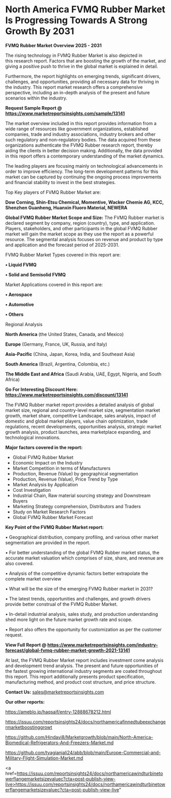  # North America FVMQ Rubber Market Is Progressing Towards A Strong Growth By 2031

<Strong> FVMQ Rubber Market Overview 2025 - 2031</strong>

The rising technology in FVMQ Rubber Market is also depicted in this research report. Factors that are boosting the growth of the market, and giving a positive push to thrive in the global market is explained in detail.

Furthermore, the report highlights on emerging trends, significant drivers, challenges, and opportunities, providing all necessary data for thriving in the industry. This report market research offers a comprehensive perspective, including an in-depth analysis of the present and future scenarios within the industry.

<strong>Request Sample Report @ <a href=https://www.marketreportsinsights.com/sample/13141>https://www.marketreportsinsights.com/sample/13141</a></strong>

The market overview included in this report provides information from a wide range of resources like government organizations, established companies, trade and industry associations, industry brokers and other such regulatory and non-regulatory bodies. The data acquired from these organizations authenticate the FVMQ Rubber research report, thereby aiding the clients in better decision making. Additionally, the data provided in this report offers a contemporary understanding of the market dynamics.

The leading players are focusing mainly on technological advancements in order to improve efficiency. The long-term development patterns for this market can be captured by continuing the ongoing process improvements and financial stability to invest in the best strategies.

Top Key players of FVMQ Rubber Market are:

<strong>Dow Corning, Shin-Etsu Chemical, Momentive, Wacker Chemie AG, KCC, Shenzhen Guanheng, Huanxin Fluoro Material, NEWERA</strong>

<strong><b>Global FVMQ Rubber Market Scope and Size:</b></strong>
The FVMQ Rubber market is declared segment by company, region (country), type, and application. Players, stakeholders, and other participants in the global FVMQ Rubber market will gain the market scope as they use the report as a powerful resource. The segmental analysis focuses on revenue and product by type and application and the forecast period of 2025-2031.

FVMQ Rubber Market Types covered in this report are:

<strong>• Liquid FVMQ

• Solid and Semisolid FVMQ</strong>

Market Applications covered in this report are:

<strong>• Aerospace

• Automotive

• Others</strong> 

Regional Analysis

<strong>North America</strong> (the United States, Canada, and Mexico)

<strong>Europe</strong> (Germany, France, UK, Russia, and Italy)

<strong>Asia-Pacific</strong> (China, Japan, Korea, India, and Southeast Asia)

<strong>South America</strong> (Brazil, Argentina, Colombia, etc.)

<strong>The Middle East and Africa</strong> (Saudi Arabia, UAE, Egypt, Nigeria, and South Africa)

<strong>Go For Interesting Discount Here: <a href=https://www.marketreportsinsights.com/discount/13141>https://www.marketreportsinsights.com/discount/13141</a></strong>

The FVMQ Rubber market report provides a detailed analysis of global market size, regional and country-level market size, segmentation market growth, market share, competitive Landscape, sales analysis, impact of domestic and global market players, value chain optimization, trade regulations, recent developments, opportunities analysis, strategic market growth analysis, product launches, area marketplace expanding, and technological innovations.

<strong><b>Major factors covered in the report:</b></strong>
<ul>
  <li>Global FVMQ Rubber Market </li>
  <li>Economic Impact on the Industry</li>
  <li>Market Competition in terms of Manufacturers</li>
  <li>Production, Revenue (Value) by geographical segmentation</li>
  <li>Production, Revenue (Value), Price Trend by Type</li>
  <li>Market Analysis by Application</li>
  <li>Cost Investigation</li>
  <li>Industrial Chain, Raw material sourcing strategy and Downstream Buyers</li>
  <li>Marketing Strategy comprehension, Distributors and Traders</li>
  <li>Study on Market Research Factors</li>
  <li>Global FVMQ Rubber Market Forecast</li>
</ul>

<strong><b>Key Point of the FVMQ Rubber Market report:</b></strong>

• Geographical distribution, company profiling, and various other market segmentation are provided in the report.

• For better understanding of the global FVMQ Rubber market status, the accurate market valuation which comprises of size, share, and revenue are also covered.

• Analysis of the competitive dynamic factors better extrapolate the complete market overview

• What will be the size of the emerging FVMQ Rubber market in 2031?

• The latest trends, opportunities and challenges, and growth drivers provide better construal of the FVMQ Rubber Market.

• In-detail industrial analysis, sales study, and production understanding shed more light on the future market growth rate and scope.

• Report also offers the opportunity for customization as per the customer request.

<strong><b>View Full Report @ <a href=https://www.marketreportsinsights.com/industry-forecast/global-fvmq-rubber-market-growth-2021-13141>https://www.marketreportsinsights.com/industry-forecast/global-fvmq-rubber-market-growth-2021-13141</a></b></strong>


At last, the FVMQ Rubber Market report includes investment come analysis and development trend analysis. The present and future opportunities of the fastest growing international industry segments are coated throughout this report. This report additionally presents product specification, manufacturing method, and product cost structure, and price structure.

<strong>Contact Us:</strong>
sales@marketreportsinsights.com

<strong>Our other reports:</strong>

<a href=https://ameblo.jp/haqsaif/entry-12888678212.html>https://ameblo.jp/haqsaif/entry-12888678212.html</a>

<a href=https://issuu.com/reportsinsights24/docs/northamericafinnedtubeexchangermarketboostinggrowt>https://issuu.com/reportsinsights24/docs/northamericafinnedtubeexchangermarketboostinggrowt</a>

<a href=https://github.com/Hindavi8/Marketgrowth/blob/main/North-America-Biomedical-Refrigerators-And-Freezers-Market.md>https://github.com/Hindavi8/Marketgrowth/blob/main/North-America-Biomedical-Refrigerators-And-Freezers-Market.md</a>

<a href=https://github.com/tyagianjali24/abb/blob/main/Europe-Commercial-and-Military-Flight-Simulation-Market.md>https://github.com/tyagianjali24/abb/blob/main/Europe-Commercial-and-Military-Flight-Simulation-Market.md</a>

<a href=https://issuu.com/reportsinsights24/docs/northamericawindturbinetowerflangemarketsizevaluec?cta=post-publish-view-live>https://issuu.com/reportsinsights24/docs/northamericawindturbinetowerflangemarketsizevaluec?cta=post-publish-view-live</a>"
